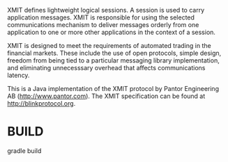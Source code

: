 XMIT defines lightweight logical sessions. A session is used
to carry application messages. XMIT is responsible for using
the selected communications mechanism to deliver messages
orderly from one application to one or more other applications
in the context of a session.

XMIT is designed to meet the requirements of automated trading
in the financial markets.  These include the use of open
protocols, simple design, freedom from being tied to a
particular messaging library implementation, and eliminating
unnecesssary overhead that affects communications latency.

This is a Java implementation of the XMIT protocol by Pantor
Engineering AB (http://www.pantor.com).
The XMIT specification can be found at http://blinkprotocol.org.

BUILD
=====

gradle build
